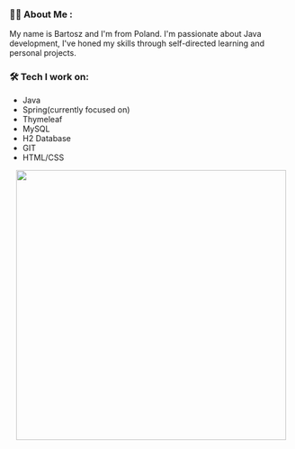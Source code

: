 ### :man_technologist: About Me :
My name is Bartosz and I'm from Poland. 
I'm passionate about Java development, I've honed my skills through self-directed learning and personal projects.

### :hammer_and_wrench: Tech I work on:
* Java
* Spring(currently focused on)
* Thymeleaf
* MySQL
* H2 Database
* GIT
* HTML/CSS


<div align="center">
  <img src="https://giphy.com/embed/CuuSHzuc0O166MRfjt" width="480" height="480""/>
</div>

